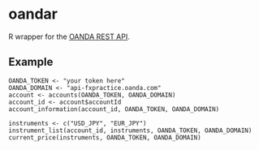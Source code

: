 # oandar
R wrapper for the [OANDA REST API](http://developer.oanda.com/rest-live/introduction/).

## Example
```
OANDA_TOKEN <- "your token here"
OANDA_DOMAIN <- "api-fxpractice.oanda.com"
account <- accounts(OANDA_TOKEN, OANDA_DOMAIN)
account_id <- account$accountId
account_information(account_id, OANDA_TOKEN, OANDA_DOMAIN)

instruments <- c("USD_JPY", "EUR_JPY")
instrument_list(account_id, instruments, OANDA_TOKEN, OANDA_DOMAIN)
current_price(instruments, OANDA_TOKEN, OANDA_DOMAIN)

```
